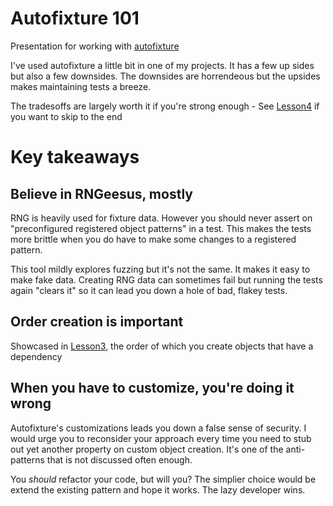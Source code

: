 # Autofixture 101
Presentation for working with [autofixture](https://github.com/AutoFixture/AutoFixture)

I've used autofixture a little bit in one of my projects. It has a few up sides but also a few downsides. The downsides are horrendeous but the upsides makes maintaining tests a breeze.

The tradesoffs are largely worth it if you're strong enough - See [Lesson4](./Core.Test/Lesson4Tests.cs) if you want to skip to the end


# Key takeaways

## Believe in RNGeesus, mostly
RNG is heavily used for fixture data. However you should never assert on "preconfigured registered object patterns" in a test. This makes the tests more brittle when you do have to make some changes to a registered pattern.

This tool mildly explores fuzzing but it's not the same. It makes it easy to make fake data. Creating RNG data can sometimes fail but running the tests again "clears it" so it can lead you down a hole of bad, flakey tests.

## Order creation is important
Showcased in [Lesson3](./Core.Test/Lesson3Tests.cs), the order of which you create objects that have a dependency

## When you have to customize, you're doing it wrong
Autofixture's customizations leads you down a false sense of security. I would urge you to reconsider your approach every time you need to stub out yet another property on custom object creation. It's one of the anti-patterns that is not discussed often enough. 

You _should_ refactor your code, but will you? The simplier choice would be extend the existing pattern and hope it works. The lazy developer wins.

